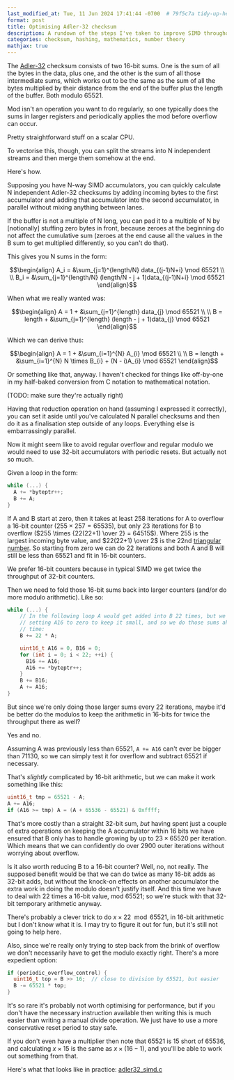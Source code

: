 ```yaml
---
last_modified_at: Tue, 11 Jun 2024 17:41:44 -0700  # 79f5c7a tidy-up-headers-add-descriptions
format: post
title: Optimising Adler-32 checksum
description: A rundown of the steps I've taken to improve SIMD throughout of Adler-32 checksum calculation by constraining authentic range.
categories: checksum, hashing, mathematics, number theory
mathjax: true
---
```

The [Adler-32][] checksum consists of two 16-bit sums.  One is the sum of all
the bytes in the data, plus one, and the other is the sum of all those
intermediate sums, which works out to be the same as the sum of all the bytes
multiplied by their distance from the end of the buffer plus the length of the
buffer.  Both modulo 65521.

Mod isn't an operation you want to do regularly, so one typically does the sums
in larger registers and periodically applies the mod before overflow can occur.

Pretty straightforward stuff on a scalar CPU.

To vectorise this, though, you can split the streams into N independent streams
and then merge them somehow at the end.

Here's how.

Supposing you have N-way SIMD accumulators, you can quickly calculate N
independent Adler-32 checksums by adding incoming bytes to the first
accumulator and adding that accumulator into the second accumulator, in
parallel without mixing anything between lanes.

If the buffer is not a multiple of N long, you can pad it to a multiple of N by
[notionally] stuffing zero bytes in front, because zeroes at the beginning do
not affect the cumulative sum (zeroes at the end cause all the values in the B
sum to get multiplied differently, so you can't do that).

This gives you N sums in the form:

$$\begin{align}
  A_i = &\sum_{j=1}^{length/N} data_{(j-1)N+i} \mod 65521 \\
  \\
  B_i = &\sum_{j=1}^{length/N} (length/N - j + 1)data_{(j-1)N+i} \mod 65521
\end{align}$$

When what we really wanted was:

$$\begin{align}
  A = 1 + &\sum_{j=1}^{length} data_{j} \mod 65521 \\
  \\
  B = length + &\sum_{j=1}^{length} (length - j + 1)data_{j} \mod 65521
\end{align}$$

Which we can derive thus:

$$\begin{align}
  A = 1 + &\sum_{i=1}^{N} A_{i} \mod 65521 \\
  \\
  B = length + &\sum_{i=1}^{N} N \times B_{i} + (N - i)A_{i} \mod 65521
\end{align}$$

Or something like that, anyway.  I haven't checked for things like off-by-one
in my half-baked conversion from C notation to mathematical notation.

(TODO: make sure they're actually right)

Having that reduction operation on hand (assuming I expressed it correctly),
you can set it aside until you've calculated N parallel checksums and then do
it as a finalisation step outside of any loops.  Everything else is
embarrassingly parallel.

Now it might seem like to avoid regular overflow and regular modulo we would
need to use 32-bit accumulators with periodic resets.  But actually not so
much.

Given a loop in the form:
```c
while (...) {
  A += *byteptr++;
  B += A;
}
```

If A and B start at zero, then it takes at least 258 iterations for A to
overflow a 16-bit counter ($255 \times 257 = 65535$), but only 23 iterations
for B to overflow ($255 \times {22(22+1) \over 2} = 64515$).  Where $255$ is
the largest incoming byte value, and $22(22+1) \over 2$ is the 22nd
[triangular number][].  So starting from zero we can do 22 iterations and both
A and B will still be less than 65521 and fit in 16-bit counters.

We prefer 16-bit counters because in typical SIMD we get twice the throughput
of 32-bit counters.

Then we need to fold those 16-bit sums back into larger counters (and/or do
more modulo arithmetic).  Like so:
```c
while (...) {
    // In the following loop A would get added into B 22 times, but we're
    // setting A16 to zero to keep it small, and so we do those sums ahead of
    // time:
    B += 22 * A;

    uint16_t A16 = 0, B16 = 0;
    for (int i = 0; i < 22; ++i) {
      B16 += A16;
      A16 += *byteptr++;
    }
    B += B16;
    A += A16;
}
```

But since we're only doing those larger sums every 22 iterations, maybe it'd be
better do the modulos to keep the arithmetic in 16-bits for twice the
throughput there as well?

Yes and no.

Assuming A was previously less than 65521, `A += A16` can't ever be bigger than
71130, so we can simply test it for overflow and subtract 65521 if necessary.

That's _slightly_ complicated by 16-bit arithmetic, but we can make it work
something like this:
```c
uint16_t tmp = 65521 - A;
A += A16;
if (A16 >= tmp) A = (A + 65536 - 65521) & 0xffff;
```

That's more costly than a straight 32-bit sum, _but_ having spent just a couple
of extra operations on keeping the A accumulator within 16 bits we have ensured
that B only has to handle growing by up to $23 \times 65520$ per iteration.
Which means that we can confidently do over 2900 outer iterations without
worrying about overflow.

Is it also worth reducing B to a 16-bit counter?  Well, no, not really.  The
supposed benefit would be that we can do twice as many 16-bit adds as 32-bit
adds, but without the knock-on effects on another accumulator the extra work in
doing the modulo doesn't justify itself.  And this time we have to deal with 22
times a 16-bit value, mod 65521; so we're stuck with that 32-bit temporary
arithmetic anyway.

There's probably a clever trick to do $x \times 22 \mod 65521$, in 16-bit
arithmetic but I don't know what it is.  I may try to figure it out for fun,
but it's still not going to help here.

Also, since we're really only trying to step back from the brink of overflow we
don't necessarily have to get the modulo exactly right.  There's a more
expedient option:
```c
if (periodic_overflow_control) {
  uint16_t top = B >> 16;  // close to division by 65521, but easier
  B -= 65521 * top;
}
```
It's so rare it's probably not worth optimising for performance, but if you
don't have the necessary instruction available then writing this is much easier
than writing a manual divide operation.  We just have to use a more
conservative reset period to stay safe.

If you don't even have a multiplier then note that 65521 is 15 short of 65536,
and calculating $x \times 15$ is the same as $x \times (16 - 1)$, and you'll
be able to work out something from that.

Here's what that looks like in practice:
[adler32_simd.c](https://github.com/chromium/chromium/blob/ca5b63a1c07af201/third_party/zlib/adler32_simd.c#L374-L4540)

[Adler-32]: <https://en.wikipedia.org/wiki/Adler-32>
[triangular number]: <https://en.wikipedia.org/wiki/triangular_number>
